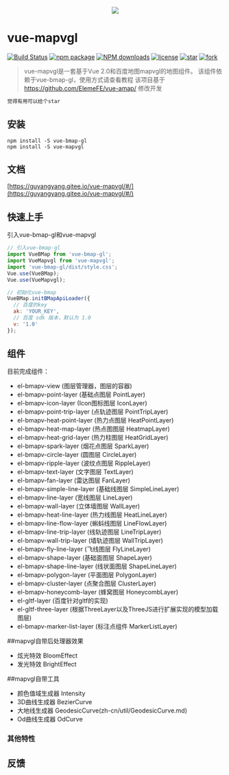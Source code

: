 <p align="center">
  <img src="https://cdn.rawgit.com/ElemeFE/vue-amap/master/src/docs/assets/images/logo.png">
</p>

# vue-mapvgl
[![Build Status](https://dev.azure.com/407042815/vue-mapvgl/_apis/build/status/vue-mapvgl-Node.js%20With%20Grunt-CI?branchName=master)](https://dev.azure.com/407042815/vue-mapvgl/_build/latest?definitionId=1&branchName=master)
[![npm package](https://img.shields.io/npm/v/vue-mapvgl.svg)](https://gitee.com/guyangyang/vue-bmap-gl)
[![NPM downloads](http://img.shields.io/npm/dm/vue-mapvgl.svg)](https://gitee.com/guyangyang/vue-bmap-gl)
[![license](https://img.shields.io/github/license/elemefe/vue-amap.svg?style=flat-square)](https://gitee.com/guyangyang/vue-bmap-gl)
[![star](https://gitee.com/guyangyang/vue-mapvgl/badge/star.svg?theme=dark)](https://gitee.com/guyangyang/vue-mapvgl/stargazers)
[![fork](https://gitee.com/guyangyang/vue-mapvgl/badge/fork.svg?theme=dark)](https://gitee.com/guyangyang/vue-mapvgl/members)

> vue-mapvgl是一套基于Vue 2.0和百度地图mapvgl的地图组件。
>该组件依赖于vue-bmap-gl，使用方式请查看教程
> 该项目基于 https://github.com/ElemeFE/vue-amap/ 修改开发

```html
觉得有用可以给个star
```

## 安装
```
npm install -S vue-bmap-gl
npm install -S vue-mapvgl
```

## 文档
[https://guyangyang.gitee.io/vue-mapvgl/#/](https://guyangyang.gitee.io/vue-mapvgl/#/)


## 快速上手

引入vue-bmap-gl和vue-mapvgl

```javascript
// 引入vue-bmap-gl
import VueBMap from 'vue-bmap-gl';
import VueMapvgl from 'vue-mapvgl';
import 'vue-bmap-gl/dist/style.css';
Vue.use(VueBMap);
Vue.use(VueMapvgl);

// 初始化vue-bmap
VueBMap.initBMapApiLoader({
  // 百度的key
  ak: 'YOUR_KEY',
  // 百度 sdk 版本，默认为 1.0
  v: '1.0'
});
```

## 组件

目前完成组件：
* el-bmapv-view (图层管理器，图层的容器)
* el-bmapv-point-layer (基础点图层 PointLayer)
* el-bmapv-icon-layer (Icon图标图层 IconLayer)
* el-bmapv-point-trip-layer (点轨迹图层 PointTripLayer)
* el-bmapv-heat-point-layer (热力点图层 HeatPointLayer)
* el-bmapv-heat-map-layer (热点图图层 HeatmapLayer)
* el-bmapv-heat-grid-layer (热力柱图层 HeatGridLayer)
* el-bmapv-spark-layer (烟花点图层 SparkLayer)
* el-bmapv-circle-layer (圆图层 CircleLayer)
* el-bmapv-ripple-layer (波纹点图层 RippleLayer)
* el-bmapv-text-layer (文字图层 TextLayer)
* el-bmapv-fan-layer (雷达图层 FanLayer)
* el-bmapv-simple-line-layer (基础线图层 SimpleLineLayer)
* el-bmapv-line-layer (宽线图层 LineLayer)
* el-bmapv-wall-layer (立体墙图层 WallLayer)
* el-bmapv-heat-line-layer (热力线图层 HeatLineLayer)
* el-bmapv-line-flow-layer (蝌蚪线图层 LineFlowLayer)
* el-bmapv-line-trip-layer (线轨迹图层 LineTripLayer)
* el-bmapv-wall-trip-layer (墙轨迹图层 WallTripLayer)
* el-bmapv-fly-line-layer (飞线图层 FlyLineLayer)
* el-bmapv-shape-layer (基础面图层 ShapeLayer)
* el-bmapv-shape-line-layer (线状面图层 ShapeLineLayer)
* el-bmapv-polygon-layer (平面图层 PolygonLayer)
* el-bmapv-cluster-layer (点聚合图层 ClusterLayer)
* el-bmapv-honeycomb-layer (蜂窝图层 HoneycombLayer)
* el-gltf-layer (百度针对gltf的实现)
* el-gltf-three-layer (根据ThreeLayer以及ThreeJS进行扩展实现的模型加载图层)
* el-bmapv-marker-list-layer (标注点组件 MarkerListLayer)

##mapvgl自带后处理器效果
* 炫光特效 BloomEffect
* 发光特效 BrightEffect

##mapvgl自带工具
* 颜色值域生成器 Intensity
* 3D曲线生成器 BezierCurve
* 大地线生成器 GeodesicCurve(zh-cn/util/GeodesicCurve.md)
* Od曲线生成器 OdCurve



### 其他特性



## 反馈

